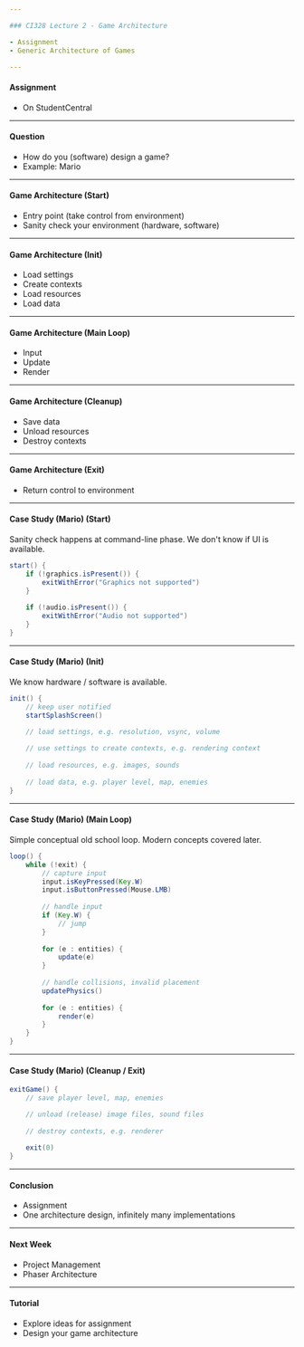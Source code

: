 ```yaml
---

### CI328 Lecture 2 - Game Architecture

- Assignment
- Generic Architecture of Games

---
```


#### Assignment

- On StudentCentral

---

#### Question

- How do you (software) design a game?
- Example: Mario

---

#### Game Architecture (Start)

- Entry point (take control from environment)
- Sanity check your environment (hardware, software)

---

#### Game Architecture (Init)

- Load settings
- Create contexts
- Load resources
- Load data

---

#### Game Architecture (Main Loop)

- Input
- Update
- Render

---

#### Game Architecture (Cleanup)

- Save data
- Unload resources
- Destroy contexts 

---

#### Game Architecture (Exit)

- Return control to environment

---

#### Case Study (Mario) (Start)

Sanity check happens at command-line phase.
We don't know if UI is available.

```java
start() {
    if (!graphics.isPresent()) {
        exitWithError("Graphics not supported")
    }
    
    if (!audio.isPresent()) {
        exitWithError("Audio not supported")
    }
}
```

---

#### Case Study (Mario) (Init)

We know hardware / software is available.

```java
init() {
    // keep user notified
    startSplashScreen()

    // load settings, e.g. resolution, vsync, volume
    
    // use settings to create contexts, e.g. rendering context
    
    // load resources, e.g. images, sounds
    
    // load data, e.g. player level, map, enemies
}
```

---

#### Case Study (Mario) (Main Loop)

Simple conceptual old school loop. Modern concepts covered later.

```java
loop() {
    while (!exit) {
        // capture input
        input.isKeyPressed(Key.W)
        input.isButtonPressed(Mouse.LMB)
        
        // handle input
        if (Key.W) {
            // jump
        }
        
        for (e : entities) {
            update(e)
        }
        
        // handle collisions, invalid placement
        updatePhysics()
        
        for (e : entities) {
            render(e)
        }
    }
}
```

---

#### Case Study (Mario) (Cleanup / Exit)

```java
exitGame() {
    // save player level, map, enemies

    // unload (release) image files, sound files
    
    // destroy contexts, e.g. renderer
    
    exit(0)
}
```

---

#### Conclusion

- Assignment
- One architecture design, infinitely many implementations

---

#### Next Week

- Project Management
- Phaser Architecture

---

#### Tutorial

- Explore ideas for assignment
- Design your game architecture